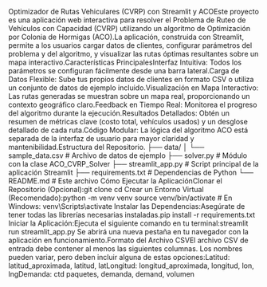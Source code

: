 Optimizador de Rutas Vehiculares (CVRP) con Streamlit y ACOEste proyecto es una aplicación web interactiva para resolver el Problema de Ruteo de Vehículos con Capacidad (CVRP) utilizando un algoritmo de Optimización por Colonia de Hormigas (ACO).La aplicación, construida con Streamlit, permite a los usuarios cargar datos de clientes, configurar parámetros del problema y del algoritmo, y visualizar las rutas óptimas resultantes sobre un mapa interactivo.Características PrincipalesInterfaz Intuitiva: Todos los parámetros se configuran fácilmente desde una barra lateral.Carga de Datos Flexible: Sube tus propios datos de clientes en formato CSV o utiliza un conjunto de datos de ejemplo incluido.Visualización en Mapa Interactivo: Las rutas generadas se muestran sobre un mapa real, proporcionando un contexto geográfico claro.Feedback en Tiempo Real: Monitorea el progreso del algoritmo durante la ejecución.Resultados Detallados: Obtén un resumen de métricas clave (costo total, vehículos usados) y un desglose detallado de cada ruta.Código Modular: La lógica del algoritmo ACO está separada de la interfaz de usuario para mayor claridad y mantenibilidad.Estructura del Repositorio.
├── data/
│   └── sample_data.csv       # Archivo de datos de ejemplo
├── solver.py                 # Módulo con la clase ACO_CVRP_Solver
├── streamlit_app.py          # Script principal de la aplicación Streamlit
├── requirements.txt          # Dependencias de Python
└── README.md                 # Este archivo
Cómo Ejecutar la AplicaciónClonar el Repositorio (Opcional):git clone <url-del-repositorio>
cd <nombre-del-repositorio>
Crear un Entorno Virtual (Recomendado):python -m venv venv
source venv/bin/activate  # En Windows: venv\Scripts\activate
Instalar las Dependencias:Asegúrate de tener todas las librerías necesarias instaladas.pip install -r requirements.txt
Iniciar la Aplicación:Ejecuta el siguiente comando en tu terminal:streamlit run streamlit_app.py
Se abrirá una nueva pestaña en tu navegador con la aplicación en funcionamiento.Formato del Archivo CSVEl archivo CSV de entrada debe contener al menos las siguientes columnas. Los nombres pueden variar, pero deben incluir alguna de estas opciones:Latitud: latitud_aproximada, latitud, latLongitud: longitud_aproximada, longitud, lon, lngDemanda: ctd paquetes, demanda, demand, volumen
